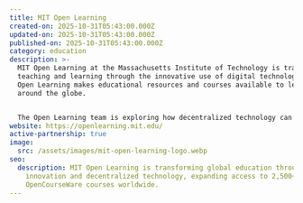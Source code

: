 ```yaml
---
title: MIT Open Learning
created-on: 2025-10-31T05:43:00.000Z
updated-on: 2025-10-31T05:43:00.000Z
published-on: 2025-10-31T05:43:00.000Z
category: education
description: >-
  MIT Open Learning at the Massachusetts Institute of Technology is transforming
  teaching and learning through the innovative use of digital technologies. MIT
  Open Learning makes educational resources and courses available to learners
  around the globe.


  The Open Learning team is exploring how decentralized technology can bolster its programs, including MIT OpenCourseWare. By experimenting with IPFS and the Filecoin network to store and distribute OpenCourseWare content, this collaboration aims to enable broader access to OpenCourseWare's 2,500+ MIT courses, reaching more than 500 million people worldwide since the program launched.
website: https://openlearning.mit.edu/
active-partnership: true
image:
  src: /assets/images/mit-open-learning-logo.webp
seo:
  description: MIT Open Learning is transforming global education through digital
    innovation and decentralized technology, expanding access to 2,500+ MIT
    OpenCourseWare courses worldwide.
---
```

